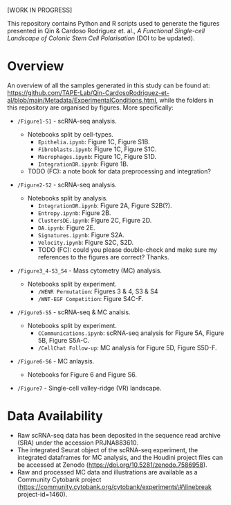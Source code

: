 [WORK IN PROGRESS]

This repository contains Python and R scripts used to generate the figures presented in Qin & Cardoso Rodriguez et. al., _A Functional Single-cell Landscape of Colonic Stem Cell Polarisation_ (DOI to be updated).

# Overview

An overview of all the samples generated in this study can be found at: <https://github.com/TAPE-Lab/Qin-CardosoRodriguez-et-al/blob/main/Metadata/ExperimentalConditions.html>, while the folders in this repository are organised by figures. More specifically:

- `/Figure1-S1` - scRNA-seq analysis.

  - Notebooks split by cell-types.
    - `Epithelia.ipynb`: Figure 1C, Figure S1B.
    - `Fibroblasts.ipynb`: Figure 1C, Figure S1C.
    - `Macrophages.ipynb`: Figure 1C, Figure S1D.
    - `IntegrationDR.ipynb`: Figure 1B.
  - TODO (FC): a note book for data preprocessing and integration?

- `/Figure2-S2` - scRNA-seq analysis.

  - Notebooks split by analysis.
    - `IntegrationDR.ipynb`: Figure 2A, Figure S2B(?).
    - `Entropy.ipynb`: Figure 2B.
    - `ClustersDE.ipynb`: Figure 2C, Figure 2D.
    - `DA.ipynb`: Figure 2E.
    - `Signatures.ipynb`: Figure S2A.
    - `Velocity.ipynb`: Figure S2C, S2D.
    - TODO (FC): could you please double-check and make sure my references to the figures are correct? Thanks.

- `/Figure3_4-S3_S4` - Mass cytometry (MC) analysis.

  - Notebooks split by experiment.
    - `/WENR Permutation`: Figures 3 & 4, S3 & S4
    - `/WNT-EGF Competition`: Figure S4C-F.

- `/Figure5-S5` - scRNA-seq & MC analsis.

  - Notebooks split by experiment.
    - `CCommunications.ipynb`: scRNA-seq analysis for Figure 5A, Figure 5B, Figure S5A-C.
    - `/CellChat Follow-up`: MC analysis for Figure 5D, Figure S5D-F.

- `/Figure6-S6` - MC anlaysis.

  - Notebooks for Figure 6 and Figure S6.

- `/Figure7` - Single-cell valley-ridge (VR) landscape.

# Data Availability

- Raw scRNA-seq data has been deposited in the sequence read archive (SRA) under the accession PRJNA883610.
- The integrated Seurat object of the scRNA-seq experiment, the integrated dataframes for MC analysis, and the Houdini project files can be accessed at Zenodo (<https://doi.org/10.5281/zenodo.7586958>).
- Raw and processed MC data and illustrations are available as a Community Cytobank project (<https://community.cytobank.org/cytobank/experiments\#\linebreak> project-id=1460).
